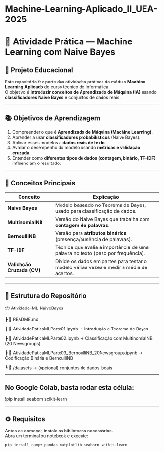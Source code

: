 # Machine-Learning-Aplicado_II_UEA-2025

# 🤖 Atividade Prática — Machine Learning com Naive Bayes

## 🏫 Projeto Educacional
Este repositório faz parte das atividades práticas do módulo **Machine Learning Aplicado** do curso técnico de Informática.  
O objetivo é **introduzir conceitos de Aprendizado de Máquina (IA)** usando **classificadores Naive Bayes** e conjuntos de dados reais.

---

## 📚 Objetivos de Aprendizagem

1. Compreender o que é **Aprendizado de Máquina (Machine Learning)**.
2. Aprender a usar **classificadores probabilísticos** (Naive Bayes).
3. Aplicar esses modelos a **dados reais de texto**.
4. Avaliar o desempenho do modelo usando **métricas e validação cruzada**.
5. Entender como **diferentes tipos de dados (contagem, binário, TF-IDF)** influenciam o resultado.

---

## 🧠 Conceitos Principais

| Conceito | Explicação |
|-----------|-------------|
| **Naive Bayes** | Modelo baseado no Teorema de Bayes, usado para classificação de dados. |
| **MultinomialNB** | Versão do Naive Bayes que trabalha com **contagem de palavras**. |
| **BernoulliNB** | Versão para **atributos binários** (presença/ausência de palavras). |
| **TF-IDF** | Técnica que avalia a importância de uma palavra no texto (peso por frequência). |
| **Validação Cruzada (CV)** | Divide os dados em partes para testar o modelo várias vezes e medir a média de acertos. |

---

## 🧩 Estrutura do Repositório

📦 Atividade-ML-NaiveBayes

┣ 📜 README.md

┣ 📘 AtividadePaticaMLParte01.ipynb → Introdução e Teorema de Bayes

┣ 📘 AtividadePaticaMLParte02.ipynb → Classificação com MultinomialNB (20 Newsgroups)

┣ 📘 AtividadePaticaMLParte03_BernoulliNB_20Newsgroups.ipynb → Codificação Binária e BernoulliNB

┗ 📁 /datasets → (opcional) conjuntos de dados locais


---
## No Google Colab, basta rodar esta célula:

!pip install seaborn scikit-learn

---
## ⚙️ Requisitos

Antes de começar, instale as bibliotecas necessárias.  
Abra um terminal ou notebook e execute:

```bash
pip install numpy pandas matplotlib seaborn scikit-learn
